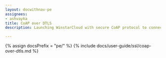```yaml
---
layout: docwithnav-pe
assignees:
- ashvayka
title: CoAP over DTLS
description: Launching WinstarCloud with secure CoAP protocol to connect your IoT devices and projects.

---
```


{% assign docsPrefix = "pe/" %}
{% include docs/user-guide/ssl/coap-over-dtls.md %}